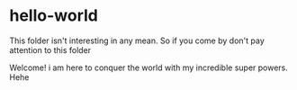 # hello-world
This folder isn't interesting in any mean. So if you come by don't pay attention to this folder

Welcome! 
i am here to conquer the world with my incredible super powers. Hehe 
